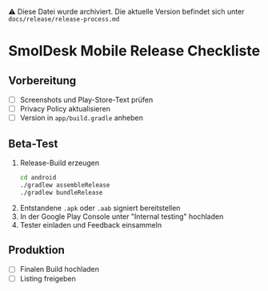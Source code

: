 ⚠️ Diese Datei wurde archiviert. Die aktuelle Version befindet sich unter `docs/release/release-process.md`

# SmolDesk Mobile Release Checkliste

## Vorbereitung
- [ ] Screenshots und Play-Store-Text prüfen
- [ ] Privacy Policy aktualisieren
- [ ] Version in `app/build.gradle` anheben

## Beta-Test
1. Release-Build erzeugen
   ```bash
   cd android
   ./gradlew assembleRelease
   ./gradlew bundleRelease
   ```
2. Entstandene `.apk` oder `.aab` signiert bereitstellen
3. In der Google Play Console unter "Internal testing" hochladen
4. Tester einladen und Feedback einsammeln

## Produktion
- [ ] Finalen Build hochladen
- [ ] Listing freigeben
